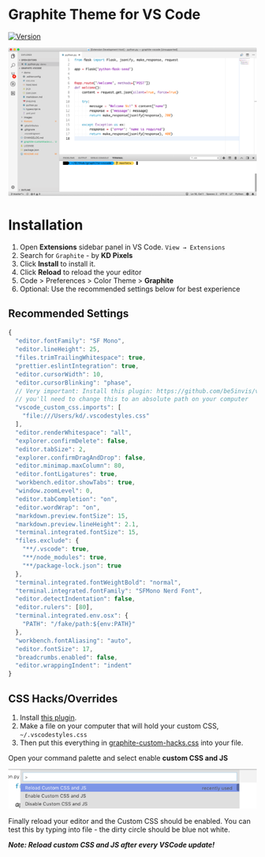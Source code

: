 # Graphite Theme for VS Code

[![Version](https://vsmarketplacebadge.apphb.com/version/kdpixels.graphite.svg)](https://marketplace.visualstudio.com/items?itemName=kdpixels.graphite)

![Preview](https://raw.githubusercontent.com/kshitijdeota/vscode-graphite-theme/master/images/ss.png)

# Installation
1. Open **Extensions** sidebar panel in VS Code. `View → Extensions`
2. Search for `Graphite` - by **KD Pixels**
3. Click **Install** to install it.
4. Click **Reload** to reload the your editor
5. Code > Preferences > Color Theme > **Graphite**
6. Optional: Use the recommended settings below for best experience

## Recommended Settings

```js
{
  "editor.fontFamily": "SF Mono",
  "editor.lineHeight": 25,
  "files.trimTrailingWhitespace": true,
  "prettier.eslintIntegration": true,
  "editor.cursorWidth": 10,
  "editor.cursorBlinking": "phase",
  // Very important: Install this plugin: https://github.com/be5invis/vscode-custom-css
  // you'll need to change this to an absolute path on your computer
  "vscode_custom_css.imports": [
    "file:///Users/kd/.vscodestyles.css"
  ],
  "editor.renderWhitespace": "all",
  "explorer.confirmDelete": false,
  "editor.tabSize": 2,
  "explorer.confirmDragAndDrop": false,
  "editor.minimap.maxColumn": 80,
  "editor.fontLigatures": true,
  "workbench.editor.showTabs": true,
  "window.zoomLevel": 0,
  "editor.tabCompletion": "on",
  "editor.wordWrap": "on",
  "markdown.preview.fontSize": 15,
  "markdown.preview.lineHeight": 2.1,
  "terminal.integrated.fontSize": 15,
  "files.exclude": {
    "**/.vscode": true,
    "**/node_modules": true,
    "**/package-lock.json": true
  },
  "terminal.integrated.fontWeightBold": "normal",
  "terminal.integrated.fontFamily": "SFMono Nerd Font",
  "editor.detectIndentation": false,
  "editor.rulers": [80],
  "terminal.integrated.env.osx": {
    "PATH": "/fake/path:${env:PATH}"
  },
  "workbench.fontAliasing": "auto",
  "editor.fontSize": 17,
  "breadcrumbs.enabled": false,
  "editor.wrappingIndent": "indent"
}
```

## CSS Hacks/Overrides
1. Install [this plugin](https://github.com/be5invis/vscode-custom-css).
1. Make a file on your computer that will hold your custom CSS, `~/.vscodestyles.css`
1. Then put this everything in [graphite-custom-hacks.css](https://raw.githubusercontent.com/kshitijdeota/vscode-graphite-theme/master/graphite-customhacks.css) into your file.

Open your command palette and select enable **custom CSS and JS**

![Custom CSS/JS Hack](https://raw.githubusercontent.com/kshitijdeota/vscode-graphite-theme/master/images/styles.png)

Finally reload your editor and the Custom CSS should be enabled. You can test this by typing into file - the dirty circle should be blue not white.

**_Note: Reload custom CSS and JS after every VSCode update!_**